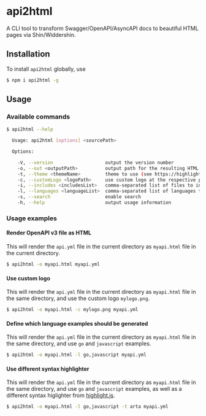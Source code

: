 # api2html
A CLI tool to transform Swagger/OpenAPI/AsyncAPI docs to beautiful HTML pages via Shin/Widdershin.

## Installation

To install `api2html` globally, use

```bash
$ npm i api2html -g
```

## Usage

### Available commands

```bash
$ api2html --help

  Usage: api2html [options] <sourcePath>

  Options:

    -V, --version                   output the version number
    -o, --out <outputPath>          output path for the resulting HTML document
    -t, --theme <themeName>         theme to use (see https://highlightjs.org/static/demo/ for a list)
    -c, --customLogo <logoPath>     use custom logo at the respective path
    -i, --includes <includesList>   comma-separated list of files to include
    -l, --languages <languageList>  comma-separated list of languages to use for the language tabs (out of shell, http,                                   javascript, javascript--nodejs, ruby, python, java, go)
    -s, --search                    enable search
    -h, --help                      output usage information
```

### Usage examples

#### Render OpenAPI v3 file as HTML

This will render the `api.yml` file in the current directory as `myapi.html` file in the current directory.

```bash
$ api2html -o myapi.html myapi.yml
```

#### Use custom logo

This will render the `api.yml` file in the current directory as `myapi.html` file in the same directory, and use the custom logo `mylogo.png`.

```bash
$ api2html -o myapi.html -c mylogo.png myapi.yml
```

#### Define which language examples should be generated

This will render the `api.yml` file in the current directory as `myapi.html` file in the same directory, and use `go` and `javascript` examples.

```bash
$ api2html -o myapi.html -l go,javascript myapi.yml
```

#### Use different syntax highlighter

This will render the `api.yml` file in the current directory as `myapi.html` file in the same directory, and use `go` and `javascript` examples, as well as a different syntax higlighter from [highlight.js](https://highlightjs.org/static/demo/).

```bash
$ api2html -o myapi.html -l go,javascript -t arta myapi.yml
```
